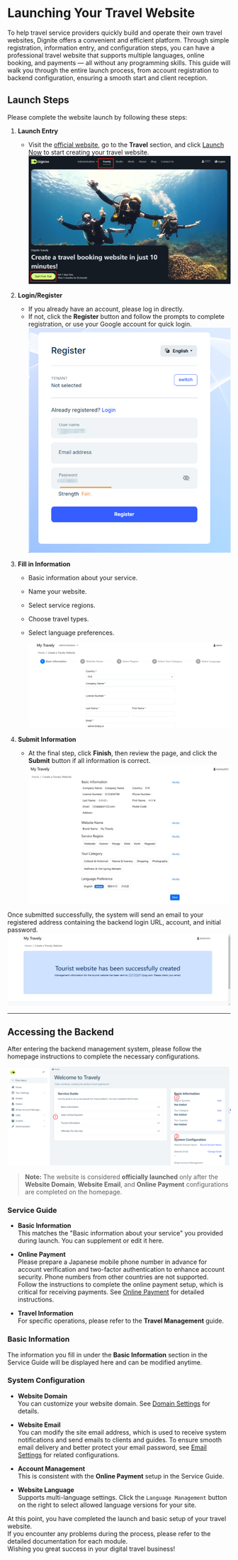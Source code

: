 # Launching Your Travel Website

To help travel service providers quickly build and operate their own travel websites, Dignite offers a convenient and efficient platform. Through simple registration, information entry, and configuration steps, you can have a professional travel website that supports multiple languages, online booking, and payments — all without any programming skills. This guide will walk you through the entire launch process, from account registration to backend configuration, ensuring a smooth start and client reception.

## Launch Steps

Please complete the website launch by following these steps:

1. **Launch Entry**

   - Visit the [official website](https://dignite.com), go to the **Travel** section, and click [Launch Now](https://dignite.com/zh-Hans/travely) to start creating your travel website.
     ![Open-Travely](images/Open-Travely.jpg)

2. **Login/Register**

   - If you already have an account, please log in directly.
   - If not, click the **Register** button and follow the prompts to complete registration, or use your Google account for quick login.
     ![Register](images/Register.jpg)

3. **Fill in Information**

   - Basic information about your service.
   - Name your website.
   - Select service regions.
   - Choose travel types.
   - Select language preferences.

     ![Fill Info Step](images/Create-Step.jpg)

4. **Submit Information**

   - At the final step, click **Finish**, then review the page, and click the **Submit** button if all information is correct.
     ![Finish](images/Finish.jpg)

Once submitted successfully, the system will send an email to your registered address containing the backend login URL, account, and initial password.
![Finish](images/Redirect-Travely.jpg)

---

## Accessing the Backend

After entering the backend management system, please follow the homepage instructions to complete the necessary configurations.

![Backend-Home](images/Server-Index.jpg)

> **Note:** The website is considered **officially launched** only after the **Website Domain**, **Website Email**, and **Online Payment** configurations are completed on the homepage.

### Service Guide

- **Basic Information**  
  This matches the "Basic information about your service" you provided during launch. You can supplement or edit it here.

- **Online Payment**  
  Please prepare a Japanese mobile phone number in advance for account verification and two-factor authentication to enhance account security. Phone numbers from other countries are not supported.  
  Follow the instructions to complete the online payment setup, which is critical for receiving payments. See [Online Payment](Online-Payment.md) for detailed instructions.

- **Travel Information**  
  For specific operations, please refer to the **Travel Management** guide.

### Basic Information

The information you fill in under the **Basic Information** section in the Service Guide will be displayed here and can be modified anytime.

### System Configuration

- **Website Domain**  
  You can customize your website domain. See [Domain Settings](Domain-Settings.md) for details.

- **Website Email**  
  You can modify the site email address, which is used to receive system notifications and send emails to clients and guides. To ensure smooth email delivery and better protect your email password, see [Email Settings](Email-Settings.md) for related configurations.

- **Account Management**  
  This is consistent with the **Online Payment** setup in the Service Guide.

- **Website Language**  
  Supports multi-language settings. Click the `Language Management` button on the right to select allowed language versions for your site.

At this point, you have completed the launch and basic setup of your travel website.  
If you encounter any problems during the process, please refer to the detailed documentation for each module.  
Wishing you great success in your digital travel business!
